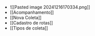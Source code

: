 - ![[Pasted image 20241216170334.png]]
- [[Acompanhamento]]
- [[Nova Coleta]]
- [[Cadastro de rotas]]
- [[Tipos de coleta]]